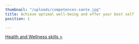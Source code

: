 ```yaml
---
thumbnail: "/uploads/competences-sante.jpg"
title: Achieve optimal well-being and offer your best self
position: 1

---
```

[Health and Wellness skills ­>](/mes-competences-sante-mieux-etre)